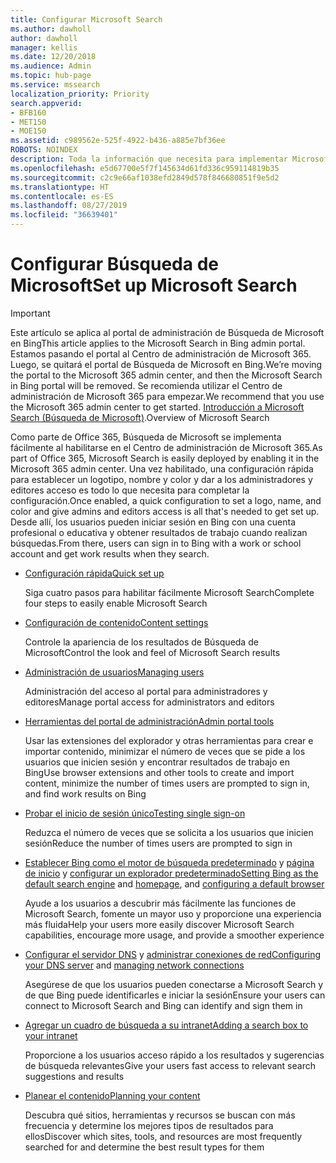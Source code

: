 ```yaml
---
title: Configurar Microsoft Search
ms.author: dawholl
author: dawholl
manager: kellis
ms.date: 12/20/2018
ms.audience: Admin
ms.topic: hub-page
ms.service: mssearch
localization_priority: Priority
search.appverid:
- BFB160
- MET150
- MOE150
ms.assetid: c989562e-525f-4922-b436-a885e7bf36ee
ROBOTS: NOINDEX
description: Toda la información que necesita para implementar Microsoft Search en su organización
ms.openlocfilehash: e5d67700e5f7f145634d61fd336c959114819b35
ms.sourcegitcommit: c2c9e66af1038efd2849d578f846680851f9e5d2
ms.translationtype: HT
ms.contentlocale: es-ES
ms.lasthandoff: 08/27/2019
ms.locfileid: "36639401"
---
```

# <a name="set-up-microsoft-search"></a><span data-ttu-id="d34b5-103">Configurar Búsqueda de Microsoft</span><span class="sxs-lookup"><span data-stu-id="d34b5-103">Set up Microsoft Search</span></span>

> [!IMPORTANT]
> <span data-ttu-id="d34b5-104">Este artículo se aplica al portal de administración de Búsqueda de Microsoft en Bing</span><span class="sxs-lookup"><span data-stu-id="d34b5-104">This article applies to the Microsoft Search in Bing admin portal.</span></span> <span data-ttu-id="d34b5-105">Estamos pasando el portal al Centro de administración de Microsoft 365. Luego, se quitará el portal de Búsqueda de Microsoft en Bing.</span><span class="sxs-lookup"><span data-stu-id="d34b5-105">We’re moving the portal to the Microsoft 365 admin center, and then the Microsoft Search in Bing portal will be removed.</span></span> <span data-ttu-id="d34b5-106">Se recomienda utilizar el Centro de administración de Microsoft 365 para empezar.</span><span class="sxs-lookup"><span data-stu-id="d34b5-106">We recommend that you use the Microsoft 365 admin center to get started.</span></span> <span data-ttu-id="d34b5-107">[Introducción a Microsoft Search (Búsqueda de Microsoft)](overview-microsoft-search.md).</span><span class="sxs-lookup"><span data-stu-id="d34b5-107">Overview of Microsoft Search</span></span>
    
<span data-ttu-id="d34b5-108">Como parte de Office 365, Búsqueda de Microsoft se implementa fácilmente al habilitarse en el Centro de administración de Microsoft 365.</span><span class="sxs-lookup"><span data-stu-id="d34b5-108">As part of Office 365, Microsoft Search is easily deployed by enabling it in the Microsoft 365 admin center.</span></span> <span data-ttu-id="d34b5-109">Una vez habilitado, una configuración rápida para establecer un logotipo, nombre y color y dar a los administradores y editores acceso es todo lo que necesita para completar la configuración.</span><span class="sxs-lookup"><span data-stu-id="d34b5-109">Once enabled, a quick configuration to set a logo, name, and color and give admins and editors access is all that's needed to get set up.</span></span> <span data-ttu-id="d34b5-110">Desde allí, los usuarios pueden iniciar sesión en Bing con una cuenta profesional o educativa y obtener resultados de trabajo cuando realizan búsquedas.</span><span class="sxs-lookup"><span data-stu-id="d34b5-110">From there, users can sign in to Bing with a work or school account and get work results when they search.</span></span>

- [<span data-ttu-id="d34b5-111">Configuración rápida</span><span class="sxs-lookup"><span data-stu-id="d34b5-111">Quick set up</span></span>](quick-set-up.md)
    
    <span data-ttu-id="d34b5-112">Siga cuatro pasos para habilitar fácilmente Microsoft Search</span><span class="sxs-lookup"><span data-stu-id="d34b5-112">Complete four steps to easily enable Microsoft Search</span></span>

- [<span data-ttu-id="d34b5-113">Configuración de contenido</span><span class="sxs-lookup"><span data-stu-id="d34b5-113">Content settings</span></span>](content-settings.md)
    
    <span data-ttu-id="d34b5-114">Controle la apariencia de los resultados de Búsqueda de Microsoft</span><span class="sxs-lookup"><span data-stu-id="d34b5-114">Control the look and feel of Microsoft Search results</span></span>
    
- [<span data-ttu-id="d34b5-115">Administración de usuarios</span><span class="sxs-lookup"><span data-stu-id="d34b5-115">Managing users</span></span>](add-users.md)
    
    <span data-ttu-id="d34b5-116">Administración del acceso al portal para administradores y editores</span><span class="sxs-lookup"><span data-stu-id="d34b5-116">Manage portal access for administrators and editors</span></span>
    
- [<span data-ttu-id="d34b5-117">Herramientas del portal de administración</span><span class="sxs-lookup"><span data-stu-id="d34b5-117">Admin portal tools</span></span>](admin-portal-tools.md)
    
    <span data-ttu-id="d34b5-118">Usar las extensiones del explorador y otras herramientas para crear e importar contenido, minimizar el número de veces que se pide a los usuarios que inicien sesión y encontrar resultados de trabajo en Bing</span><span class="sxs-lookup"><span data-stu-id="d34b5-118">Use browser extensions and other tools to create and import content, minimize the number of times users are prompted to sign in, and find work results on Bing</span></span>
    
- [<span data-ttu-id="d34b5-119">Probar el inicio de sesión único</span><span class="sxs-lookup"><span data-stu-id="d34b5-119">Testing single sign-on</span></span>](test-single-sign-on.md)
    
    <span data-ttu-id="d34b5-120">Reduzca el número de veces que se solicita a los usuarios que inicien sesión</span><span class="sxs-lookup"><span data-stu-id="d34b5-120">Reduce the number of times users are prompted to sign in</span></span>
    
- <span data-ttu-id="d34b5-121">[Establecer Bing como el motor de búsqueda predeterminado](set-default-search-engine.md) y [página de inicio](set-default-homepage.md) y [configurar un explorador predeterminado](set-default-browser.md)</span><span class="sxs-lookup"><span data-stu-id="d34b5-121">[Setting Bing as the default search engine](set-default-search-engine.md) and [homepage](set-default-homepage.md), and [configuring a default browser](set-default-browser.md)</span></span>
    
    <span data-ttu-id="d34b5-122">Ayude a los usuarios a descubrir más fácilmente las funciones de Microsoft Search, fomente un mayor uso y proporcione una experiencia más fluida</span><span class="sxs-lookup"><span data-stu-id="d34b5-122">Help your users more easily discover Microsoft Search capabilities, encourage more usage, and provide a smoother experience</span></span>
    
- <span data-ttu-id="d34b5-123">[Configurar el servidor DNS](advanced-dns-configuration.md) y [administrar conexiones de red](manage-network-connections.md)</span><span class="sxs-lookup"><span data-stu-id="d34b5-123">[Configuring your DNS server](advanced-dns-configuration.md) and [managing network connections](manage-network-connections.md)</span></span>
    
    <span data-ttu-id="d34b5-124">Asegúrese de que los usuarios pueden conectarse a Microsoft Search y de que Bing puede identificarles e iniciar la sesión</span><span class="sxs-lookup"><span data-stu-id="d34b5-124">Ensure your users can connect to Microsoft Search and Bing can identify and sign them in</span></span>

- [<span data-ttu-id="d34b5-125">Agregar un cuadro de búsqueda a su intranet</span><span class="sxs-lookup"><span data-stu-id="d34b5-125">Adding a search box to your intranet</span></span>](add-a-search-box-to-your-intranet-site.md)

    <span data-ttu-id="d34b5-126">Proporcione a los usuarios acceso rápido a los resultados y sugerencias de búsqueda relevantes</span><span class="sxs-lookup"><span data-stu-id="d34b5-126">Give your users fast access to relevant search suggestions and results</span></span>

- [<span data-ttu-id="d34b5-127">Planear el contenido</span><span class="sxs-lookup"><span data-stu-id="d34b5-127">Planning your content</span></span>](plan-your-content.md)
    
    <span data-ttu-id="d34b5-128">Descubra qué sitios, herramientas y recursos se buscan con más frecuencia y determine los mejores tipos de resultados para ellos</span><span class="sxs-lookup"><span data-stu-id="d34b5-128">Discover which sites, tools, and resources are most frequently searched for and determine the best result types for them</span></span>

  

